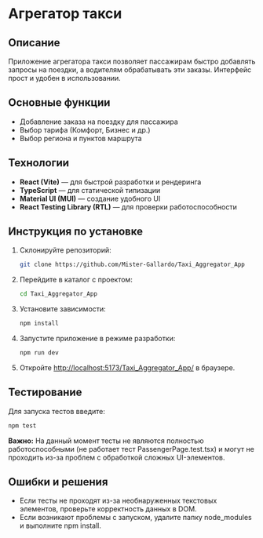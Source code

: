 # Агрегатор такси

## Описание

Приложение агрегатора такси позволяет пассажирам быстро добавлять запросы на поездки, а водителям обрабатывать эти заказы. Интерфейс прост и удобен в использовании.

## Основные функции

- Добавление заказа на поездку для пассажира
- Выбор тарифа (Комфорт, Бизнес и др.)
- Выбор региона и пунктов маршрута

## Технологии

- **React (Vite)** — для быстрой разработки и рендеринга
- **TypeScript** — для статической типизации
- **Material UI (MUI)** — создание удобного UI
- **React Testing Library (RTL)** — для проверки работоспособности

## Инструкция по установке

1. Склонируйте репозиторий:

   ```bash
   git clone https://github.com/Mister-Gallardo/Taxi_Aggregator_App
   ```

2. Перейдите в каталог с проектом:

   ```bash
   cd Taxi_Aggregator_App
   ```

3. Установите зависимости:

   ```bash
   npm install
   ```

4. Запустите приложение в режиме разработки:

   ```bash
   npm run dev
   ```

5. Откройте [http://localhost:5173/Taxi_Aggregator_App/](http://localhost:5173/Taxi_Aggregator_App/) в браузере.

## Тестирование

Для запуска тестов введите:

```bash
npm test
```

**Важно:** На данный момент тесты не являются полностью работоспособными (не работает тест PassengerPage.test.tsx) и могут не проходить из-за проблем с обработкой сложных UI-элементов.

## Ошибки и решения

- Если тесты не проходят из-за необнаруженных текстовых элементов, проверьте корректность данных в DOM.
- Если возникают проблемы с запуском, удалите папку node_modules и выполните npm install.
